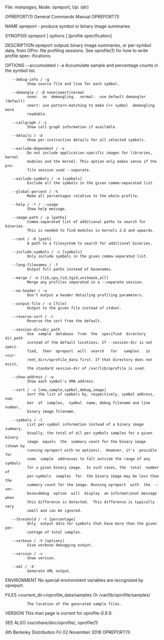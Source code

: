 File: *manpages*,  Node: opreport,  Up: (dir)

OPREPORT(1)                 General Commands Manual                OPREPORT(1)



NAME
       opreport - produce symbol or binary image summaries

SYNOPSIS
       opreport [ options ] [profile specification]

DESCRIPTION
       opreport outputs binary image summaries, or per-symbol data, from OPro‐
       file profiling sessions. See oprofile(1) for how to write profile spec‐
       ifications.


OPTIONS
       --accumulated / -a
              Accumulate sample and percentage counts in the symbol list.

       --debug-info / -g
              Show source file and line for each symbol.

       --demangle / -D none|smart|normal
              none:  no  demangling.  normal:  use default demangler (default)
              smart: use pattern-matching to make C++ symbol  demangling  more
              readable.

       --callgraph / -c
              Show call graph information if available.

       --details / -d
              Show per-instruction details for all selected symbols.

       --exclude-dependent / -x
              Do not include application-specific images for libraries, kernel
              modules and the kernel. This option only makes sense if the pro‐
              file session used --separate.

       --exclude-symbols / -e [symbols]
              Exclude all the symbols in the given comma-separated list.

       --global-percent / -%
              Make all percentages relative to the whole profile.

       --help / -? / --usage
              Show help message.

       --image-path / -p [paths]
              Comma-separated list of additional paths to search for binaries.
              This is needed to find modules in kernels 2.6 and upwards.

       --root / -R [path]
              A path to a filesystem to search for additional binaries.

       --include-symbols / -i [symbols]
              Only include symbols in the given comma-separated list.

       --long-filenames / -f
              Output full paths instead of basenames.

       --merge / -m [lib,cpu,tid,tgid,unitmask,all]
              Merge any profiles separated in a --separate session.

       --no-header / -n
              Don't output a header detailing profiling parameters.

       --output-file / -o [file]
              Output to the given file instead of stdout.

       --reverse-sort / -r
              Reverse the sort from the default.

       --session-dir=dir_path
              Use  sample  database  from  the  specified  directory  dir_path
              instead of the default locations. If --session-dir is not speci‐
              fied,  then  opreport  will  search   for   samples   in   <cur‐
              rent_dir>/oprofile_data first. If that directory does not exist,
              the standard session-dir of /var/lib/oprofile is used.

       --show-address / -w
              Show each symbol's VMA address.

       --sort / -s [vma,sample,symbol,debug,image]
              Sort the list of symbols by, respectively, symbol address,  num‐
              ber  of  samples,  symbol  name, debug filename and line number,
              binary image filename.

       --symbols / -l
              List per-symbol information instead of a binary image summary.
              Usually, the total of all per-symbols samples for a given binary
              image  equals  the  summary count for the binary image (shown by
              running opreport with no options).  However, it's  possible  for
              some  sample  addresses to fall outside the range of any symbols
              for a given binary image.  In such cases, the  total  number  of
              per-symbols  samples  for  the binary image may be less than the
              summary count for the image. Running opreport  with  the  --ver‐
              bose=debug  option  will  display  an informational message when
              this difference is detected.  This difference is typically  very
              small and can be ignored.

       --threshold / -t [percentage]
              Only  output data for symbols that have more than the given per‐
              centage of total samples.

       --verbose / -V [options]
              Give verbose debugging output.

       --version / -v
              Show version.

       --xml / -X
              Generate XML output.


ENVIRONMENT
       No special environment variables are recognized by opreport.


FILES
       <current_dir>/oprofile_data/samples
              Or
       /var/lib/oprofile/samples/

              The location of the generated sample files.


VERSION
       This man page is current for oprofile-0.9.9.


SEE ALSO
       /usr/share/doc/oprofile/, oprofile(1)



4th Berkeley Distribution    Fri 02 November 2018                  OPREPORT(1)
